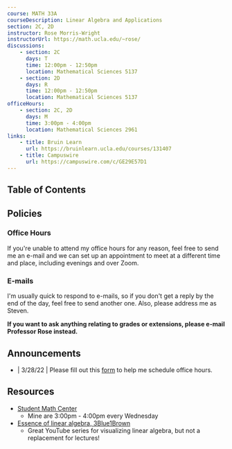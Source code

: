 ```yaml
---
course: MATH 33A
courseDescription: Linear Algebra and Applications
section: 2C, 2D
instructor: Rose Morris-Wright
instructorUrl: https://math.ucla.edu/~rose/
discussions:
    - section: 2C
      days: T
      time: 12:00pm - 12:50pm
      location: Mathematical Sciences 5137
    - section: 2D
      days: R
      time: 12:00pm - 12:50pm
      location: Mathematical Sciences 5137
officeHours:
    - section: 2C, 2D
      days: M
      time: 3:00pm - 4:00pm
      location: Mathematical Sciences 2961
links:
    - title: Bruin Learn
      url: https://bruinlearn.ucla.edu/courses/131407
    - title: Campuswire
      url: https://campuswire.com/c/GE29E57D1
---
```


## Table of Contents

## Policies

### Office Hours

If you're unable to attend my office hours for any reason, feel free to send me an e-mail and we can set up an appointment to meet at a different time and place, including evenings and over Zoom.

### E-mails

I'm usually quick to respond to e-mails, so if you don't get a reply by the end of the day, feel free to send another one. Also, please address me as Steven.

**If you want to ask anything relating to grades or extensions, please e-mail Professor Rose instead.**

## Announcements

-   | 3/28/22 | Please fill out this [form](https://forms.gle/rpyxfNkby6seBDnv9) to help me schedule office hours.

## Resources

-   [Student Math Center](https://ww3.math.ucla.edu/my-calendar/)
    -   Mine are 3:00pm - 4:00pm every Wednesday
-   [Essence of linear algebra, 3Blue1Brown](https://youtube.com/playlist?list=PLZHQObOWTQDPD3MizzM2xVFitgF8hE_ab)
    -   Great YouTube series for visualizing linear algebra, but not a replacement for lectures!

<!-- ## Notes -->
